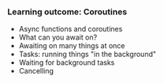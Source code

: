 ### Learning outcome: Coroutines 
- Async functions and coroutines
- What can you await on?
- Awaiting on many things at once
- Tasks: running things "in the background"
- Waiting for background tasks
- Cancelling